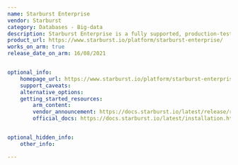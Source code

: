 ```yaml
---
name: Starburst Enterprise
vendor: Starburst
category: Databases - Big-data
description: Starburst Enterprise is a fully supported, production-tested and enterprise-grade distribution of open source Trino. It improves performance and security while making it easy to deploy, connect, and manage your Trino environment.
product_url: https://www.starburst.io/platform/starburst-enterprise/
works_on_arm: true
release_date_on_arm: 16/08/2021


optional_info:
    homepage_url: https://www.starburst.io/platform/starburst-enterprise/
    support_caveats:
    alternative_options:
    getting_started_resources:
        arm_content: 
        vendor_announcement: https://docs.starburst.io/latest/release/release-360-e.html
        official_docs: https://docs.starburst.io/latest/installation.html


optional_hidden_info:
    other_info: 

---
```

